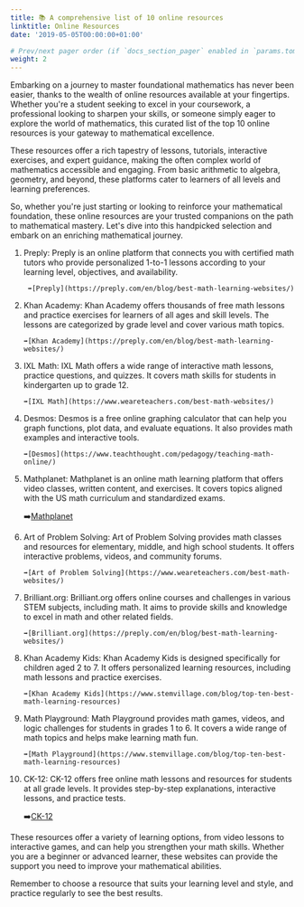 ```yaml
---
title: 📚 A comprehensive list of 10 online resources
linktitle: Online Resources
date: '2019-05-05T00:00:00+01:00'

# Prev/next pager order (if `docs_section_pager` enabled in `params.toml`)
weight: 2
--- 
```


Embarking on a journey to master foundational mathematics has never been easier, thanks to the wealth of online resources available at your fingertips. Whether you're a student seeking to excel in your coursework, a professional looking to sharpen your skills, or someone simply eager to explore the world of mathematics, this curated list of the top 10 online resources is your gateway to mathematical excellence.

These resources offer a rich tapestry of lessons, tutorials, interactive exercises, and expert guidance, making the often complex world of mathematics accessible and engaging. From basic arithmetic to algebra, geometry, and beyond, these platforms cater to learners of all levels and learning preferences.

So, whether you're just starting or looking to reinforce your mathematical foundation, these online resources are your trusted companions on the path to mathematical mastery. Let's dive into this handpicked selection and embark on an enriching mathematical journey.

1. Preply: Preply is an online platform that connects you with certified math tutors who provide personalized 1-to-1 lessons according to your learning level, objectives, and availability.
  
        ➡️[Preply](https://preply.com/en/blog/best-math-learning-websites/)
2. Khan Academy: Khan Academy offers thousands of free math lessons and practice exercises for learners of all ages and skill levels. The lessons are categorized by grade level and cover various math topics.

       ➡️[Khan Academy](https://preply.com/en/blog/best-math-learning-websites/)
3. IXL Math: IXL Math offers a wide range of interactive math lessons, practice questions, and quizzes. It covers math skills for students in kindergarten up to grade 12.

       ➡️[IXL Math](https://www.weareteachers.com/best-math-websites/)
4. Desmos: Desmos is a free online graphing calculator that can help you graph functions, plot data, and evaluate equations. It also provides math examples and interactive tools.

       ➡️[Desmos](https://www.teachthought.com/pedagogy/teaching-math-online/)
5. Mathplanet: Mathplanet is an online math learning platform that offers video classes, written content, and exercises. It covers topics aligned with the US math curriculum and standardized exams.

      ➡️[Mathplanet](https://www.boredteachers.com/post/the-best-online-math-resources-for-all-grade-levels)
6. Art of Problem Solving: Art of Problem Solving provides math classes and resources for elementary, middle, and high school students. It offers interactive problems, videos, and community forums.

       ➡️[Art of Problem Solving](https://www.weareteachers.com/best-math-websites/)
7. Brilliant.org: Brilliant.org offers online courses and challenges in various STEM subjects, including math. It aims to provide skills and knowledge to excel in math and other related fields.

       ➡️[Brilliant.org](https://preply.com/en/blog/best-math-learning-websites/)
8. Khan Academy Kids: Khan Academy Kids is designed specifically for children aged 2 to 7. It offers personalized learning resources, including math lessons and practice exercises.

       ➡️[Khan Academy Kids](https://www.stemvillage.com/blog/top-ten-best-math-learning-resources)
9. Math Playground: Math Playground provides math games, videos, and logic challenges for students in grades 1 to 6. It covers a wide range of math topics and helps make learning math fun.

       ➡️[Math Playground](https://www.stemvillage.com/blog/top-ten-best-math-learning-resources)

10. CK-12: CK-12 offers free online math lessons and resources for students at all grade levels. It provides step-by-step explanations, interactive lessons, and practice tests.

      ➡️[CK-12](https://www.stemvillage.com/blog/top-ten-best-math-learning-resources)

These resources offer a variety of learning options, from video lessons to interactive games, and can help you strengthen your math skills. Whether you are a beginner or advanced learner, these websites can provide the support you need to improve your mathematical abilities.

Remember to choose a resource that suits your learning level and style, and practice regularly to see the best results.
